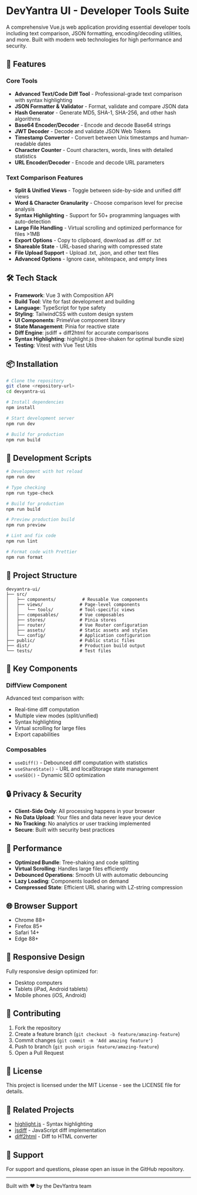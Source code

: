 # DevYantra UI - Developer Tools Suite

A comprehensive Vue.js web application providing essential developer tools including text comparison, JSON formatting, encoding/decoding utilities, and more. Built with modern web technologies for high performance and security.

## 🚀 Features

### Core Tools
- **Advanced Text/Code Diff Tool** - Professional-grade text comparison with syntax highlighting
- **JSON Formatter & Validator** - Format, validate and compare JSON data
- **Hash Generator** - Generate MD5, SHA-1, SHA-256, and other hash algorithms
- **Base64 Encoder/Decoder** - Encode and decode Base64 strings
- **JWT Decoder** - Decode and validate JSON Web Tokens
- **Timestamp Converter** - Convert between Unix timestamps and human-readable dates
- **Character Counter** - Count characters, words, lines with detailed statistics
- **URL Encoder/Decoder** - Encode and decode URL parameters

### Text Comparison Features
- **Split & Unified Views** - Toggle between side-by-side and unified diff views
- **Word & Character Granularity** - Choose comparison level for precise analysis
- **Syntax Highlighting** - Support for 50+ programming languages with auto-detection
- **Large File Handling** - Virtual scrolling and optimized performance for files >1MB
- **Export Options** - Copy to clipboard, download as .diff or .txt
- **Shareable State** - URL-based sharing with compressed state
- **File Upload Support** - Upload .txt, .json, and other text files
- **Advanced Options** - Ignore case, whitespace, and empty lines

## 🛠️ Tech Stack

- **Framework**: Vue 3 with Composition API
- **Build Tool**: Vite for fast development and building
- **Language**: TypeScript for type safety
- **Styling**: TailwindCSS with custom design system
- **UI Components**: PrimeVue component library
- **State Management**: Pinia for reactive state
- **Diff Engine**: jsdiff + diff2html for accurate comparisons
- **Syntax Highlighting**: highlight.js (tree-shaken for optimal bundle size)
- **Testing**: Vitest with Vue Test Utils

## 📦 Installation

```bash
# Clone the repository
git clone <repository-url>
cd devyantra-ui

# Install dependencies
npm install

# Start development server
npm run dev

# Build for production
npm run build
```

## 🔧 Development Scripts

```bash
# Development with hot reload
npm run dev

# Type checking
npm run type-check

# Build for production
npm run build

# Preview production build
npm run preview

# Lint and fix code
npm run lint

# Format code with Prettier
npm run format
```

## 📂 Project Structure

```
devyantra-ui/
├── src/
│   ├── components/          # Reusable Vue components
│   ├── views/              # Page-level components
│   │   └── tools/          # Tool-specific views
│   ├── composables/        # Vue composables
│   ├── stores/             # Pinia stores
│   ├── router/             # Vue Router configuration
│   ├── assets/             # Static assets and styles
│   └── config/             # Application configuration
├── public/                 # Public static files
├── dist/                   # Production build output
└── tests/                  # Test files
```

## 🎯 Key Components

### DiffView Component
Advanced text comparison with:
- Real-time diff computation
- Multiple view modes (split/unified)
- Syntax highlighting
- Virtual scrolling for large files
- Export capabilities

### Composables
- `useDiff()` - Debounced diff computation with statistics
- `useShareState()` - URL and localStorage state management
- `useSEO()` - Dynamic SEO optimization

## 🔒 Privacy & Security

- **Client-Side Only**: All processing happens in your browser
- **No Data Upload**: Your files and data never leave your device
- **No Tracking**: No analytics or user tracking implemented
- **Secure**: Built with security best practices

## 🚀 Performance

- **Optimized Bundle**: Tree-shaking and code splitting
- **Virtual Scrolling**: Handles large files efficiently
- **Debounced Operations**: Smooth UI with automatic debouncing
- **Lazy Loading**: Components loaded on demand
- **Compressed State**: Efficient URL sharing with LZ-string compression

## 🌐 Browser Support

- Chrome 88+
- Firefox 85+
- Safari 14+
- Edge 88+

## 📱 Responsive Design

Fully responsive design optimized for:
- Desktop computers
- Tablets (iPad, Android tablets)
- Mobile phones (iOS, Android)

## 🤝 Contributing

1. Fork the repository
2. Create a feature branch (`git checkout -b feature/amazing-feature`)
3. Commit changes (`git commit -m 'Add amazing feature'`)
4. Push to branch (`git push origin feature/amazing-feature`)
5. Open a Pull Request

## 📄 License

This project is licensed under the MIT License - see the LICENSE file for details.

## 🔗 Related Projects

- [highlight.js](https://highlightjs.org/) - Syntax highlighting
- [jsdiff](https://github.com/kpdecker/jsdiff) - JavaScript diff implementation
- [diff2html](https://diff2html.rtfpessoa.xyz/) - Diff to HTML converter

## 📧 Support

For support and questions, please open an issue in the GitHub repository.

---

Built with ❤️ by the DevYantra team